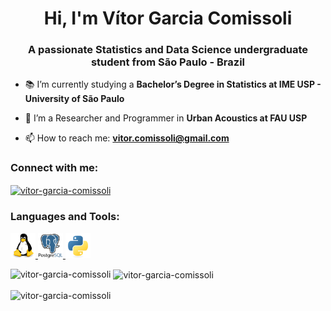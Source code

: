 <h1 align="center">Hi, I'm Vítor Garcia Comissoli</h1>
<h3 align="center">A passionate Statistics and Data Science undergraduate student from São Paulo - Brazil</h3>

- 📚 I’m currently studying a **Bachelor’s Degree in Statistics at IME USP - University of São Paulo**

- 🔬 I’m a Researcher and Programmer in **Urban Acoustics at FAU USP**

- 📫 How to reach me: **vitor.comissoli@gmail.com**

<h3 align="left">Connect with me:</h3>
<p align="left">
<a href="https://linkedin.com/in/vítor-garcia-comissoli" target="blank"><img align="center" src="https://raw.githubusercontent.com/rahuldkjain/github-profile-readme-generator/master/src/images/icons/Social/linked-in-alt.svg" alt="vítor-garcia-comissoli" height="30" width="40" /></a>
</p>

<h3 align="left">Languages and Tools:</h3>
<p align="left"> <a href="https://www.linux.org/" target="_blank" rel="noreferrer"> <img src="https://raw.githubusercontent.com/devicons/devicon/master/icons/linux/linux-original.svg" alt="linux" width="40" height="40"/> </a> <a href="https://www.postgresql.org" target="_blank" rel="noreferrer"> <img src="https://raw.githubusercontent.com/devicons/devicon/master/icons/postgresql/postgresql-original-wordmark.svg" alt="postgresql" width="40" height="40"/> </a> <a href="https://www.python.org" target="_blank" rel="noreferrer"> <img src="https://raw.githubusercontent.com/devicons/devicon/master/icons/python/python-original.svg" alt="python" width="40" height="40"/> </a> </p>

<p><img align="left" src="https://github-readme-stats.vercel.app/api/top-langs?username=vitor-garcia-comissoli&show_icons=true&locale=en&layout=compact" alt="vitor-garcia-comissoli" /></p>

<p>&nbsp;<img align="center" src="https://github-readme-stats.vercel.app/api?username=vitor-garcia-comissoli&show_icons=true&locale=en" alt="vitor-garcia-comissoli" /></p>

<p><img align="center" src="https://github-readme-streak-stats.herokuapp.com/?user=vitor-garcia-comissoli&" alt="vitor-garcia-comissoli" /></p>
<!--
**Vitor-Garcia-Comissoli/Vitor-Garcia-Comissoli** is a ✨ _special_ ✨ repository because its `README.md` (this file) appears on your GitHub profile.

Here are some ideas to get you started:

- 🔭 I’m currently working on ...
- 🌱 I’m currently learning ...
- 👯 I’m looking to collaborate on ...
- 🤔 I’m looking for help with ...
- 💬 Ask me about ...
- 📫 How to reach me: ...
- 😄 Pronouns: ...
- ⚡ Fun fact: ...
-->

